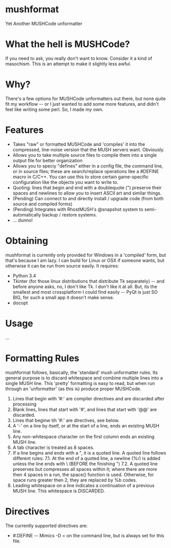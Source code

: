 mushformat
==========

Yet Another MUSHCode unformatter

What the hell is MUSHCode?
==========================

If you need to ask, you really don't want to know. Consider it a kind of masochism. This is an attempt to make it slightly less awful.

Why?
====

There's a few options for MUSHCode unformatters out there, but none quite fit my workflow -- or I just wanted to add some more features, and didn't feel like writing some perl. So, I made my own.

Features
========

- Takes "raw" or formatted MUSHCode and 'compiles' it into the compressed, line-noise version that the MUSH servers want. Obviously.
- Allows you to take multiple source files to compile them into a single output file for better organization
- Allows you to speciy "defines" either in a config file, the command line, or in source files; these are search/replace operations like a #DEFINE macro in C/C++. You can use this to store certain game-specific configuration like the objects you want to write to.
- Quoting: lines that begin and end with a doublequote (") preserve their spaces and newlines to allow you to insert ASCII art and similar things.
- (Pending) Can connect to and directly install / upgrade code (from both source and compiled forms)
- (Pending) Integrates with RhostMUSH's @snapshot system to semi-automatically backup / restore systems.
- ... dunno!

Obtaining
=========

mushformat is currently only provided for Windows in a 'compiled' form, but that's because I am lazy. I can build for Linux or OSX if someone wants, but otherwise it can be run from source easily. It requires:

- Python 3.4
- Tkinter (for those linux distributions that distribute Tk separately) -- and before anyone asks, no, I don't like Tk. I don't like it at all. But, its the smallest and most crossplatform I could find easily -- PyQt is just SO BIG, for such a small app it doesn't make sense.
- docopt

Usage
=====

...

Formatting Rules
================

mushformat follows, basically, the 'standard' mush unformatter rules. Its general purpose is to discard whitespace and combine multiple lines into a single MUSH line. This 'pretty' formatting is easy to read, but when run through an 'unformatter' (as this is) produce proper MUSHCode. 

1. Lines that begin with '#:' are compiler directives and are discarded after processing
2. Blank lines, lines that start with '#', and lines that start with '@@' are discarded.
3. Lines that beginw tih '#:' are directives, see below.
4. A '-' on a line by itself, or at the start of a line, ends an existing MUSH line.
5. Any non-whitespace character on the first column ends an existing MUSH line. 
6. A tab character is treated as 8 spaces.
7. If a line begins and ends with a ", it is a quoted line. A quoted line follows different rules:
  7.1. At the end of a quoted line, a newline (%r) is added unless the line ends with \ (BEFORE the finishing ")
  7.2. A quoted line preserves but compresses all spaces within it; where there are more then 4 spaces in a run, the space() function is used. Otherwise, for space runs greater then 2, they are replaced by %b codes.
8. Leading whitespace on a line indicates a continuation of a previous MUSH line. This whitespace is DISCARDED. 

Directives
==========

The currently supported directives are:

- #:DEFINE <name> <value> -- Mimics -D <name>=<value> on the command line, but is always set for this file.
